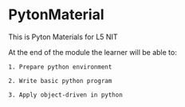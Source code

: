 # PytonMaterial
 This is Pyton Materials for L5 NIT
 
At the end of the module the learner will be able to:

    1. Prepare python environment
    
    2. Write basic python program
    
    3. Apply object-driven in python
    
